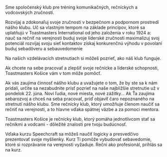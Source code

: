 Sme spoločenský klub pre tréning komunikačných, rečníckych a vodcovských zručností. 

Rozvíjaj a zdokonaľuj svoje zručnosti v bezpečnom a podpornom prostredí nášho klubu. Uč sa vlastným tempom na základe princípov, ktoré sa uplatňujú v Toastmasters International od jeho založenia v roku 1924 a:
nauč sa rečniť na verejnosti
buduj svoje líderské zručnosti
maximalizuj svoj potenciál
rozvíjaj svoju sieť kontaktov
získaj konkurenčnú výhodu v povolaní
buduj sebadôveru a sebauvedomenie

Na našich vzdelávacích stretnutiach si môžeš pozrieť, ako náš klub funguje.

Ak chcete na sebe pracovať a zlepšiť svoje rečnícke a líderské schopnosti, Toastmasters Košice vám v tom môže pomôcť.

Ak vás zaujíma činnosť nášho klubu a uvažujete o tom, že by ste sa k nám pridali, určite sa nezabudnite prísť pozrieť na naše najbližšie stretnutie už v pondelok 22. júna.
Noví ľudia, nové miesta, nové zážitky... Ak Ťa zaujíma sebarozvoj a chceš na seba pracovať, príď objaviť čaro nepoznaného na stretnutí nášho klubu. Sme rečnícky klub, ktorý umožňuje členom naučiť sa rečniť na verejnosti, a to hlavne vďaka spätnej väzbe a za pomoci mentora.

Toastmasters Košice je rečnícky klub, ktorý pomáha jednotlivcom stať sa rečníkmi a vodcami - dôležité znalosti pre tvoju budúcnosť.

Vďaka kurzu Speechcraft sa môžeš naučiť logicky a presvedčivo prezentovať svoje myšlienky. Kurz Ti pomôže vybudovať sebavedomie, ktoré si rozprávanie na verejnosti vyžaduje.
Rečni ako profesionál, prihlás sa na kurz.